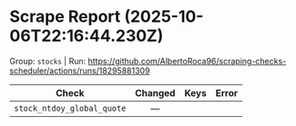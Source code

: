 # Scrape Report (2025-10-06T22:16:44.230Z)

Group: `stocks`  |  Run: https://github.com/AlbertoRoca96/scraping-checks-scheduler/actions/runs/18295881309

| Check | Changed | Keys | Error |
|---|:---:|:--|:--|
| `stock_ntdoy_global_quote` | — |  |  |

